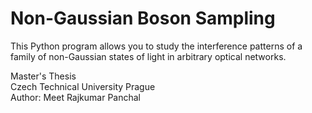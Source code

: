 # Non-Gaussian Boson Sampling
This Python program allows you to study the interference patterns of a family of non-Gaussian states of light in arbitrary optical networks.

Master's Thesis </br>
Czech Technical University Prague </br>
Author: Meet Rajkumar Panchal </br>
